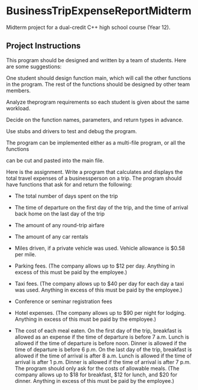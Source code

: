 # BusinessTripExpenseReportMidterm
Midterm project for a dual-credit C++ high school course (Year 12).


Project Instructions
-----------------------

This program should be designed and written by a team of students. Here are some suggestions:

One student should design function main, which will call the other functions in the program. The rest of the functions should be 
designed by other team members.

Analyze theprogram requirements so each student is given about the same workload.

Decide on the function names, parameters, and return types in advance.

Use stubs and drivers to test and debug the program.

The program can be implemented either as a multi-file program, or all the functions

can be cut and pasted into the main file.

Here is the assignment. Write a program that calculates and displays the total travel expenses of a businessperson on a trip. 
The program should have functions that ask for and return the following:

- The total number of days spent on the trip

- The time of departure on the first day of the trip, and the time of arrival back home on the last day of the trip

- The amount of any round-trip airfare

- The amount of any car rentals

- Miles driven, if a private vehicle was used. Vehicle allowance is $0.58 per mile.

- Parking fees. (The company allows up to $12 per day. Anything in excess of this must be paid by the employee.)

- Taxi fees. (The company allows up to $40 per day for each day a taxi was used. Anything in excess of this must be paid by the 
employee.)

- Conference or seminar registration fees

- Hotel expenses. (The company allows up to $90 per night for lodging. Anything in excess of this must be paid by the employee.)

- The cost of each meal eaten. On the first day of the trip, breakfast is allowed as an expense if the time of departure is 
before 7 a.m. Lunch is allowed if the time of departure is before noon. Dinner is allowed if the time of departure is before 6 p.m. 
On the last day of the trip, breakfast is allowed if the time of arrival is after 8 a.m. Lunch is allowed if the time of arrival is 
after 1 p.m. Dinner is allowed if the time of  arrival is after 7 p.m. The program should only ask for the costs of allowable meals. 
(The company allows up to $18 for breakfast,  $12 for lunch, and $20 for dinner. Anything in excess of this must be paid by the 
employee.)
